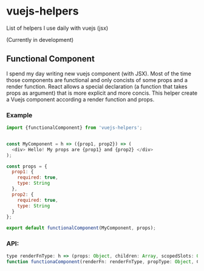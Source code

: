 # vuejs-helpers
List of helpers I use daily with vuejs (jsx)

(Currently in development)

## Functional Component

I spend my day writing new vuejs component (with JSX). Most of the time those components are functional and only concists of some props and a render function. React allows a special declaration (a function that takes props as argument) that is more explicit and more concis. This helper create a Vuejs component according a render function and props.

### Example
```javascript
import {functionalComponent} from 'vuejs-helpers';


const MyComponent = h => ({prop1, prop2}) => (
  <div> Hello! My props are {prop1} and {prop2} </div>
);

const props = {
  prop1: {
    required: true,
    type: String
  },
  prop2: {
    required: true,
    type: String
  }
};

export default functionalComponent(MyComponent, props);
```

### API:
```javascript
type renderFnType: h => (props: Object, children: Array, scopedSlots: Object) => VNode 
function functionaComponent(renderFn: renderFnType, propType: Object, Component = {}: Object) => VueComponent
```


